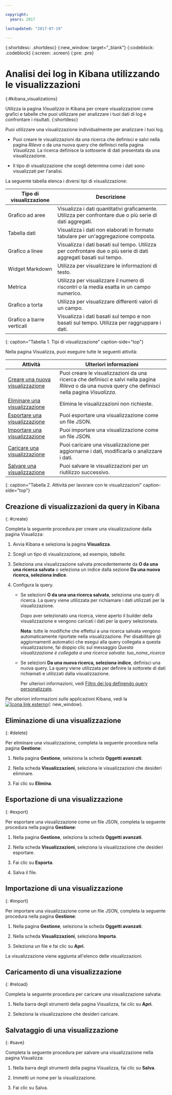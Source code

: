 ```yaml
---

copyright:
  years: 2017

lastupdated: "2017-07-19"

---
```



{:shortdesc: .shortdesc}
{:new_window: target="_blank"}
{:codeblock: .codeblock}
{:screen: .screen}
{:pre: .pre}

# Analisi dei log in Kibana utilizzando le visualizzazioni 
{:#kibana_visualizations}

Utilizza la pagina *Visualizza* in Kibana per creare visualizzazioni come grafici e tabelle che puoi utilizzare per analizzare i tuoi dati di log e confrontare i risultati. 
{:shortdesc}

Puoi utilizzare una visualizzazione individualmente per analizzare i tuoi log. 

* Puoi creare le visualizzazioni da una ricerca che definisci e salvi nella pagina *Rileva* o da una nuova query che definisci nella pagina *Visualizza*. La ricerca definisce la sottoserie di dati presentata da una visualizzazione.

* Il tipo di visualizzazione che scegli determina come i dati sono visualizzati per l'analisi.

La seguente tabella elenca i diversi tipi di visualizzazione:

| Tipo di visualizzazione | Descrizione |
|-----------------------|-------------|
| Grafico ad aree | Visualizza i dati quantitativi graficamente. Utilizza per confrontare due o più serie di dati aggregati. |
| Tabella dati | Visualizza i dati non elaborati in formato tabulare per un'aggregazione composta. |
| Grafico a linee | Visualizza i dati basati sul tempo. Utilizza per confrontare due o più serie di dati aggregati basati sul tempo. |
| Widget Markdown | Utilizza per visualizzare le informazioni di testo. |
| Metrica | Utilizza per visualizzare il numero di riscontri o la media esatta in un campo numerico. |
| Grafico a torta | Utilizza per visualizzare differenti valori di un campo. | 
| Grafico a barre verticali | Visualizza i dati basati sul tempo e non basati sul tempo. Utilizza per raggruppare i dati. |
{: caption="Tabella 1. Tipi di visualizzazione" caption-side="top"}

Nella pagina Visualizza, puoi eseguire tutte le seguenti attività:

| Attività | Ulteriori informazioni |
|------|------------------|
| [Creare una nuova visualizzazione](kibana_visualizations.html#create) | Puoi creare le visualizzazioni da una ricerca che definisci e salvi nella pagina *Rileva* o da una nuova query che definisci nella pagina *Visualizza*. |
| [Eliminare una visualizzazione](kibana_visualizations.html#delete) | Elimina le visualizzazioni non richieste. |
| [Esportare una visualizzazione](kibana_visualizations.html#export) | Puoi esportare una visualizzazione come un file JSON.  |
| [Importare una visualizzazione](kibana_visualizations.html#import) | Puoi importare una visualizzazione come un file JSON.  |
| [Caricare una visualizzazione](kibana_visualizations.html#reload) | Puoi caricare una visualizzazione per aggiornarne i dati, modificarla o analizzare i dati. |
| [Salvare una visualizzazione](kibana_visualizations.html#save) | Puoi salvare le visualizzazioni per un riutilizzo successivo. |
{: caption="Tabella 2. Attività per lavorare con le visualizzazioni" caption-side="top"}


## Creazione di visualizzazioni da query in Kibana
{: #create}

Completa la seguente procedura per creare una visualizzazione dalla pagina Visualizza:

1. Avvia Kibana e seleziona la pagina **Visualizza**.

2. Scegli un tipo di visualizzazione, ad esempio, *tabella*.

3. Seleziona una visualizzazione salvata precedentemente da **O da una una ricerca salvata** o seleziona un indice dalla sezione **Da una nuova ricerca, seleziona indice**.

4. Configura la query.

    * Se selezioni **O da una una ricerca salvata**, seleziona una query di ricerca. La query viene utilizzata per richiamare i dati utilizzati per la visualizzazione. 
	
	    Dopo aver selezionato una ricerca, viene aperto il builder della visualizzazione e vengono caricati i dati per la query selezionata. 
		
		**Nota**: tutte le modifiche che effettui a una ricerca salvata vengono automaticamente riportate nella visualizzazione. Per disabilitare gli aggiornamenti automatici che esegui alla query collegata a questa visualizzazione, fai doppio clic sul messaggio *Questa visualizzazione è collegata a una ricerca salvata: tuo_nome_ricerca* 

    * Se selezioni **Da una nuova ricerca, seleziona indice**, definisci una nuova query. La query viene utilizzata per definire la sottorete di dati richiamati e utilizzati dalla visualizzazione.

        Per ulteriori informazioni, vedi [Filtro dei log definendo query personalizzate](define_search.html#define_search).

Per ulteriori informazioni sulle applicazioni Kibana, vedi la [ ![Icona link esterno](../../../icons/launch-glyph.svg "Icona link esterno")](https://www.elastic.co/guide/en/kibana/5.1/index.html "Icona link esterno"){: new_window}.


## Eliminazione di una visualizzazione
{: #delete}

Per eliminare una visualizzazione, completa la seguente procedura nella pagina **Gestione**:

1. Nella pagina **Gestione**, seleziona la scheda **Oggetti avanzati**.

2. Nella scheda **Visualizzazioni**, seleziona le visualizzazioni che desideri eliminare.

3. Fai clic su **Elimina**.


## Esportazione di una visualizzazione
{: #export}

Per esportare una visualizzazione come un file JSON, completa la seguente procedura nella pagina **Gestione**:

1. Nella pagina **Gestione**, seleziona la scheda **Oggetti avanzati**.

2. Nella scheda **Visualizzazioni**, seleziona la visualizzazione che desideri esportare.

3. Fai clic su **Esporta**.

4. Salva il file.

## Importazione di una visualizzazione
{: #import}

Per importare una visualizzazione come un file JSON, completa la seguente procedura nella pagina **Gestione**:

1. Nella pagina **Gestione**, seleziona la scheda **Oggetti avanzati**.

2. Nella scheda **Visualizzazioni**, seleziona **Importa**.

3. Seleziona un file e fai clic su **Apri**.

La visualizzazione viene aggiunta all'elenco delle visualizzazioni.


 
## Caricamento di una visualizzazione
{: #reload}

Completa la seguente procedura per caricare una visualizzazione salvata:

1. Nella barra degli strumenti della pagina Visualizza, fai clic su **Apri**.

2. Seleziona la visualizzazione che desideri caricare. 


## Salvataggio di una visualizzazione
{: #save}

Completa la seguente procedura per salvare una visualizzazione nella pagina Visualizza:

1. Nella barra degli strumenti della pagina Visualizza, fai clic su **Salva**.

2. Immetti un nome per la visualizzazione.

3. Fai clic su Salva. 


